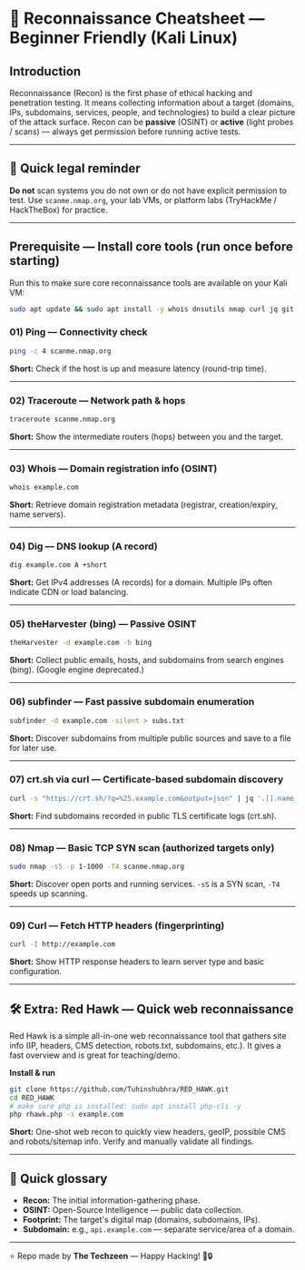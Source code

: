 # 🔎 Reconnaissance Cheatsheet — Beginner Friendly (Kali Linux)

## **Introduction**  
Reconnaissance (Recon) is the first phase of ethical hacking and penetration testing. It means collecting information about a target (domains, IPs, subdomains, services, people, and technologies) to build a clear picture of the attack surface. Recon can be **passive** (OSINT) or **active** (light probes / scans) — always get permission before running active tests.

---

## 🔖 Quick legal reminder
**Do not** scan systems you do not own or do not have explicit permission to test. Use `scanme.nmap.org`, your lab VMs, or platform labs (TryHackMe / HackTheBox) for practice.

---

## **Prerequisite — Install core tools (run once before starting)**  
Run this to make sure core reconnaissance tools are available on your Kali VM:
```bash
sudo apt update && sudo apt install -y whois dnsutils nmap curl jq git
```

### 01) Ping — Connectivity check
```bash
ping -c 4 scanme.nmap.org
```
**Short:** Check if the host is up and measure latency (round-trip time).

---

### 02) Traceroute — Network path & hops
```bash
traceroute scanme.nmap.org
```
**Short:** Show the intermediate routers (hops) between you and the target.

---

### 03) Whois — Domain registration info (OSINT)
```bash
whois example.com
```
**Short:** Retrieve domain registration metadata (registrar, creation/expiry, name servers).

---

### 04) Dig — DNS lookup (A record)
```bash
dig example.com A +short
```
**Short:** Get IPv4 addresses (A records) for a domain. Multiple IPs often indicate CDN or load balancing.

---

### 05) theHarvester (bing) — Passive OSINT
```bash
theHarvester -d example.com -b bing
```
**Short:** Collect public emails, hosts, and subdomains from search engines (bing). (Google engine deprecated.)

---

### 06) subfinder — Fast passive subdomain enumeration
```bash
subfinder -d example.com -silent > subs.txt
```
**Short:** Discover subdomains from multiple public sources and save to a file for later use.

---

### 07) crt.sh via curl — Certificate-based subdomain discovery
```bash
curl -s "https://crt.sh/?q=%25.example.com&output=json" | jq '.[].name_value' | sort -u
```
**Short:** Find subdomains recorded in public TLS certificate logs (crt.sh).

---

### 08) Nmap — Basic TCP SYN scan (authorized targets only)
```bash
sudo nmap -sS -p 1-1000 -T4 scanme.nmap.org
```
**Short:** Discover open ports and running services. `-sS` is a SYN scan, `-T4` speeds up scanning.

---

### 09) Curl — Fetch HTTP headers (fingerprinting)
```bash
curl -I http://example.com
```
**Short:** Show HTTP response headers to learn server type and basic configuration.

---

## 🛠 Extra: Red Hawk — Quick web reconnaissance
Red Hawk is a simple all-in-one web reconnaissance tool that gathers site info (IP, headers, CMS detection, robots.txt, subdomains, etc.). It gives a fast overview and is great for teaching/demo.

**Install & run**
```bash
git clone https://github.com/Tuhinshubhra/RED_HAWK.git
cd RED_HAWK
# make sure php is installed: sudo apt install php-cli -y
php rhawk.php -i example.com
```
**Short:** One-shot web recon to quickly view headers, geoIP, possible CMS and robots/sitemap info. Verify and manually validate all findings.

---

## 🔧 Quick glossary
- **Recon:** The initial information-gathering phase.  
- **OSINT:** Open-Source Intelligence — public data collection.  
- **Footprint:** The target's digital map (domains, subdomains, IPs).  
- **Subdomain:** e.g., `api.example.com` — separate service/area of a domain.  

---

⭐ Repo made by **The Techzeen** — Happy Hacking! 🚀🔒

